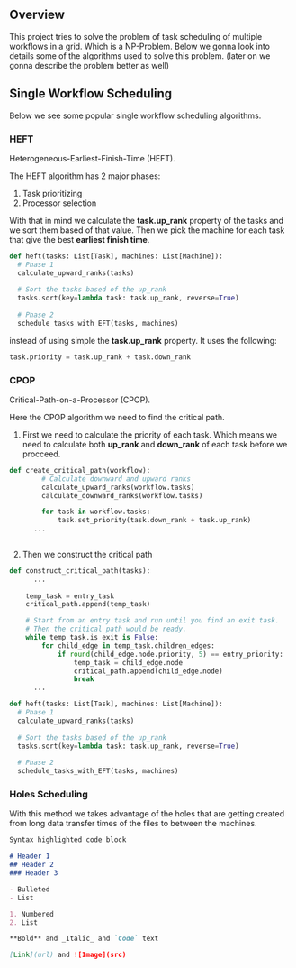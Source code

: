 ## Overview

This project tries to solve the problem of task scheduling of multiple workflows in a grid. Which is a NP-Problem.
Below we gonna look into details some of the algorithms used to solve this problem. (later on we gonna describe the problem better as well)

## Single Workflow Scheduling

Below we see some popular single workflow scheduling algorithms.

### HEFT
Heterogeneous-Earliest-Finish-Time (HEFT).

The HEFT algorithm has 2 major phases: 
1. Task prioritizing
2. Processor selection

With that in mind we calculate the **task.up_rank** property of the tasks and we sort them based of that value.
Then we pick the machine for each task that give the best **earliest finish time**.


```python
def heft(tasks: List[Task], machines: List[Machine]):
  # Phase 1
  calculate_upward_ranks(tasks)
  
  # Sort the tasks based of the up_rank
  tasks.sort(key=lambda task: task.up_rank, reverse=True)
  
  # Phase 2
  schedule_tasks_with_EFT(tasks, machines)
```
instead of using simple the **task.up_rank** property. It uses the following:
```python
task.priority = task.up_rank + task.down_rank
```
### CPOP
Critical-Path-on-a-Processor (CPOP).

Here the CPOP algorithm we need to find the critical path.
1. First we need to calculate the priority of each task. Which means we need to 
calculate both **up_rank** and **down_rank** of each task before we procceed.

```python
def create_critical_path(workflow):
        # Calculate downward and upward ranks
        calculate_upward_ranks(workflow.tasks)
        calculate_downward_ranks(workflow.tasks)

        for task in workflow.tasks:
            task.set_priority(task.down_rank + task.up_rank)
      ...
      
```
2. Then we construct the critical path
```python
def construct_critical_path(tasks):
      ...
      
    temp_task = entry_task
    critical_path.append(temp_task)

    # Start from an entry task and run until you find an exit task.
    # Then the critical path would be ready.
    while temp_task.is_exit is False:
        for child_edge in temp_task.children_edges:
            if round(child_edge.node.priority, 5) == entry_priority:
                temp_task = child_edge.node
                critical_path.append(child_edge.node)
                break
      ...
```

```python
def heft(tasks: List[Task], machines: List[Machine]):
  # Phase 1
  calculate_upward_ranks(tasks)
  
  # Sort the tasks based of the up_rank
  tasks.sort(key=lambda task: task.up_rank, reverse=True)
  
  # Phase 2
  schedule_tasks_with_EFT(tasks, machines)
```


### Holes Scheduling

With this method we takes advantage of the holes that are 
getting created from long data transfer times of the files to between the machines.

```markdown
Syntax highlighted code block

# Header 1
## Header 2
### Header 3

- Bulleted
- List

1. Numbered
2. List

**Bold** and _Italic_ and `Code` text

[Link](url) and ![Image](src)
```
